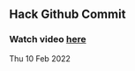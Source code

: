 
 ## Hack Github Commit 
 ### Watch video <a href="https://www.youtube.com">here</a> 
 Thu 10 Feb 2022 

